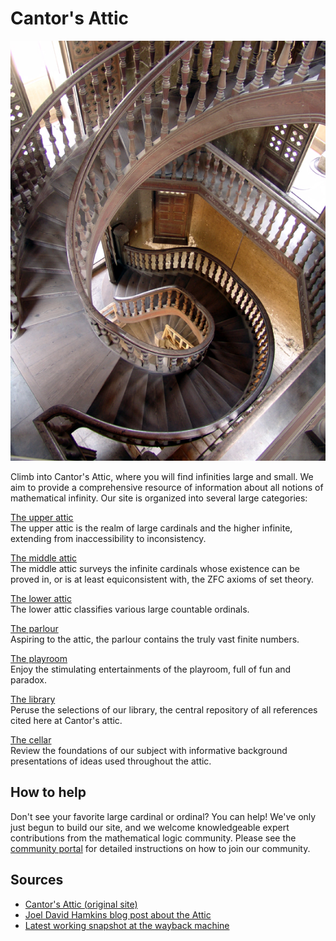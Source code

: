 # Cantor's Attic


![Descent into History photo by Ernie Reyes](assets/img/DescentIntoHistoryByErnieReyes.jpg)


Climb into Cantor's Attic, where you will find infinities large and
small. We aim to provide a comprehensive resource of information about
all notions of mathematical infinity. Our site is organized into several
large categories:

[The upper attic](Upper_attic "Upper attic")   
The upper attic is the realm of large cardinals and the higher infinite,
extending from inaccessibility to inconsistency.

[The middle attic](Middle_attic "Middle attic")   
The middle attic surveys the infinite cardinals whose existence can be
proved in, or is at least equiconsistent with, the ZFC axioms of set
theory.

[The lower attic](Lower_attic "Lower attic")   
The lower attic classifies various large countable ordinals.

[The parlour](Parlour "Parlour")   
Aspiring to the attic, the parlour contains the truly vast finite
numbers.

[The playroom](Playroom "Playroom")   
Enjoy the stimulating entertainments of the playroom, full of fun and
paradox.

[The library](Library "Library")   
Peruse the selections of our library, the central repository of all
references cited here at Cantor's attic.

[The cellar](Cellar "Cellar")   
Review the foundations of our subject with informative background
presentations of ideas used throughout the attic.

## How to help

Don't see your favorite large cardinal or ordinal? You can help! We've
only just begun to build our site, and we welcome knowledgeable expert
contributions from the mathematical logic community. Please see the
[community
portal](Community_portal "Community portal")
for detailed instructions on how to join our community.


## Sources

- [Cantor's Attic (original site)](http://cantorsattic.info/Cantor%27s_Attic)
- [Joel David Hamkins blog post about the Attic](http://jdh.hamkins.org/climb-into-cantors-attic/)
- [Latest working snapshot at the wayback machine](http://web.archive.org/web/20191104130451/http://cantorsattic.info:80/Cantor%27s_Attic)


